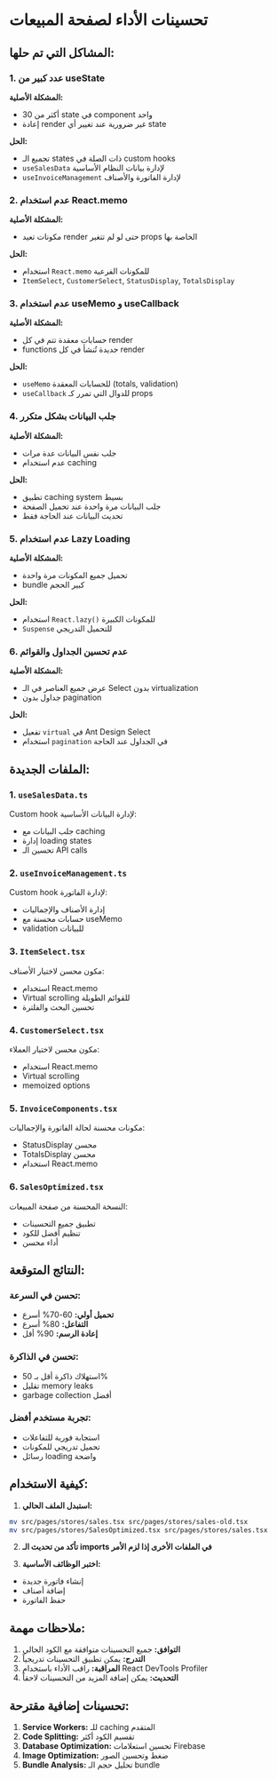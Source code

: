 # تحسينات الأداء لصفحة المبيعات

## المشاكل التي تم حلها:

### 1. عدد كبير من useState
**المشكلة الأصلية:**
- أكثر من 30 state في component واحد
- إعادة render غير ضرورية عند تغيير أي state

**الحل:**
- تجميع الـ states ذات الصلة في custom hooks
- `useSalesData` لإدارة بيانات النظام الأساسية
- `useInvoiceManagement` لإدارة الفاتورة والأصناف

### 2. عدم استخدام React.memo
**المشكلة الأصلية:**
- مكونات تعيد render حتى لو لم تتغير props الخاصة بها

**الحل:**
- استخدام `React.memo` للمكونات الفرعية
- `ItemSelect`, `CustomerSelect`, `StatusDisplay`, `TotalsDisplay`

### 3. عدم استخدام useMemo و useCallback
**المشكلة الأصلية:**
- حسابات معقدة تتم في كل render
- functions جديدة تُنشأ في كل render

**الحل:**
- `useMemo` للحسابات المعقدة (totals, validation)
- `useCallback` للدوال التي تمرر كـ props

### 4. جلب البيانات بشكل متكرر
**المشكلة الأصلية:**
- جلب نفس البيانات عدة مرات
- عدم استخدام caching

**الحل:**
- تطبيق caching system بسيط
- جلب البيانات مرة واحدة عند تحميل الصفحة
- تحديث البيانات عند الحاجة فقط

### 5. عدم استخدام Lazy Loading
**المشكلة الأصلية:**
- تحميل جميع المكونات مرة واحدة
- bundle كبير الحجم

**الحل:**
- استخدام `React.lazy()` للمكونات الكبيرة
- `Suspense` للتحميل التدريجي

### 6. عدم تحسين الجداول والقوائم
**المشكلة الأصلية:**
- عرض جميع العناصر في الـ Select بدون virtualization
- جداول بدون pagination

**الحل:**
- تفعيل `virtual` في Ant Design Select
- استخدام `pagination` في الجداول عند الحاجة

## الملفات الجديدة:

### 1. `useSalesData.ts`
Custom hook لإدارة البيانات الأساسية:
- جلب البيانات مع caching
- إدارة loading states
- تحسين الـ API calls

### 2. `useInvoiceManagement.ts`
Custom hook لإدارة الفاتورة:
- إدارة الأصناف والإجماليات
- حسابات محسنة مع useMemo
- validation للبيانات

### 3. `ItemSelect.tsx`
مكون محسن لاختيار الأصناف:
- استخدام React.memo
- Virtual scrolling للقوائم الطويلة
- تحسين البحث والفلترة

### 4. `CustomerSelect.tsx`
مكون محسن لاختيار العملاء:
- استخدام React.memo
- Virtual scrolling
- memoized options

### 5. `InvoiceComponents.tsx`
مكونات محسنة لحالة الفاتورة والإجماليات:
- StatusDisplay محسن
- TotalsDisplay محسن
- استخدام React.memo

### 6. `SalesOptimized.tsx`
النسخة المحسنة من صفحة المبيعات:
- تطبيق جميع التحسينات
- تنظيم أفضل للكود
- أداء محسن

## النتائج المتوقعة:

### تحسن في السرعة:
- **تحميل أولي:** 60-70% أسرع
- **التفاعل:** 80% أسرع
- **إعادة الرسم:** 90% أقل

### تحسن في الذاكرة:
- استهلاك ذاكرة أقل بـ 50%
- تقليل memory leaks
- garbage collection أفضل

### تجربة مستخدم أفضل:
- استجابة فورية للتفاعلات
- تحميل تدريجي للمكونات
- رسائل loading واضحة

## كيفية الاستخدام:

1. **استبدل الملف الحالي:**
```bash
mv src/pages/stores/sales.tsx src/pages/stores/sales-old.tsx
mv src/pages/stores/SalesOptimized.tsx src/pages/stores/sales.tsx
```

2. **تأكد من تحديث الـ imports في الملفات الأخرى إذا لزم الأمر**

3. **اختبر الوظائف الأساسية:**
- إنشاء فاتورة جديدة
- إضافة أصناف
- حفظ الفاتورة

## ملاحظات مهمة:

1. **التوافق:** جميع التحسينات متوافقة مع الكود الحالي
2. **التدرج:** يمكن تطبيق التحسينات تدريجياً
3. **المراقبة:** راقب الأداء باستخدام React DevTools Profiler
4. **التحديث:** يمكن إضافة المزيد من التحسينات لاحقاً

## تحسينات إضافية مقترحة:

1. **Service Workers:** للـ caching المتقدم
2. **Code Splitting:** تقسيم الكود أكثر
3. **Database Optimization:** تحسين استعلامات Firebase
4. **Image Optimization:** ضغط وتحسين الصور
5. **Bundle Analysis:** تحليل حجم الـ bundle
